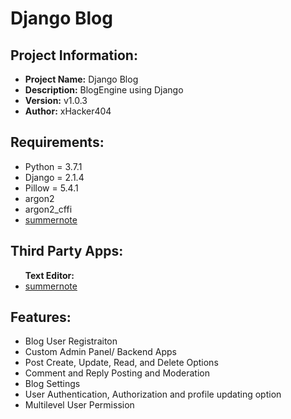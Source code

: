 # Django Blog

<h2>Project Information:</h2>

<ul>
 <li> <strong> Project Name:</strong> Django Blog </li>
 <li> <strong> Description:</strong> BlogEngine using Django</li>
 <li> <strong> Version:</strong> v1.0.3</li>
 <li> <strong> Author:</strong> xHacker404 </li>

</ul>



<h2>Requirements:</h2>

<ul>
<li> Python = 3.7.1 </li>
<li> Django = 2.1.4 </li>
<li> Pillow = 5.4.1 </li>
<li> argon2 </li>
<li> argon2_cffi </li>
<li> <a href="https://summernote.org/getting-started/" target="_blank" > summernote </a></li>
</ul>

<h2>Third Party Apps:</h2>
<ul>
 <strong>Text Editor:</strong> <li> <a href="https://summernote.org/getting-started/" target="_blank" > summernote </a></li>
</ul>

<h2>Features:</h2>
<ul>
<li> Blog User Registraiton </li>
<li> Custom Admin Panel/ Backend Apps</li>
<li> Post Create, Update, Read, and Delete Options</li>
<li> Comment and Reply Posting and  Moderation </li>
<li> Blog Settings </li>
<li> User Authentication, Authorization and profile updating option</li>
<li> Multilevel User Permission</li>
</ul>
